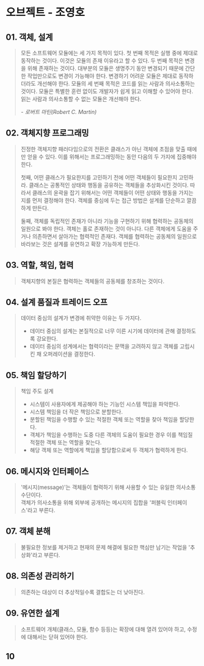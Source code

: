 # 오브젝트 - 조영호

## 01. 객체, 설계
> 모든 소프트웨어 모듈에는 세 가지 목적이 있다. 첫 번째 목적은 실행 중에 제대로 동작하는 것이다. 이것은 모듈의 존재 이유라고 할 수 있다. 두 번째 목적은 변경을 위해 존재하는 것이다. 대부분의 모듈은 생명주기 동안 변경되기 때문에 간단한 작업만으로도 변경이 가능해야 한다. 변경하기 어려운 모듈은 제대로 동작하더라도 개선해야 한다. 모듈의 세 번째 목적은 코드를 읽는 사람과 의사소통하는 것이다. 모듈은 특별한 훈련 없이도 개발자가 쉽게 읽고 이해할 수 있어야 한다. 읽는 사람과 의사소통할 수 없는 모듈은 개선해야 한다. 
> 
> \- *로버트 마틴(Robert C. Martin)*

## 02. 객체지향 프로그래밍
>  진정한 객체지향 패러다임으로의 전환은 클래스가 아닌 객체에 초점을 맞출 때에만 얻을 수 있다. 이를 위해서는 프로그래밍하는 동안 다음의 두 가지에 집중해야 한다.
>
> 첫째, 어떤 클래스가 필요한지를 고민하기 전에 어떤 객체들이 필요한지 고민하라. 클래스는 공통적인 상태와 행동을 공유하는 객체들을 추상화시킨 것이다. 따라서 클래스의 윤곽을 잡기 위해서는 어떤 객체들이 어떤 상태와 행동을 가지는지를 먼저 결정해야 한다. 객체를 중심에 두는 접근 방법은 설계를 단순하고 깔끔하게 만든다. 
>
> 둘째, 객체를 독립적인 존재가 아니라 기능을 구현하기 위해 협력하는 공동체의 일원으로 봐야 한다. 객체는 홀로 존재하는 것이 아니다. 다른 객체에게 도움을 주거나 의존하면서 살아가는 협력적인 존재다. 객체를 협력하는 공동체의 일원으로 바라보는 것은 설계를 유연하고 확장 가능하게 만든다.

## 03. 역할, 책임, 협력
> 객체지향의 본질은 협력하는 객체들의 공동체를 창조하는 것이다.

## 04. 설계 품질과 트레이드 오프
> 데이터 중심의 설계가 변경에 취약한 이유는 두 가지다.
> * 데이터 중심의 설계는 본질적으로 너무 이른 시기에 데이터에 관해 결정하도록 강요한다.
> * 데이터 중심의 성계에서는 협력이라는 문맥을 고려하지 않고 객체를 고립시킨 채 오퍼레이션을 결정한다.

## 05. 책임 할당하기
> 책임 주도 설계
> * 시스템이 사용자에게 제공해야 하는 기능인 시스템 책임을 파악한다.
> * 시스템 책임을 더 작은 책임으로 분할한다.
> * 분할된 책임을 수행할 수 있는 적절한 객체 또는 역할을 찾아 책임을 할당한다.
> * 객체가 책임을 수행하는 도중 다른 객체의 도움이 필요한 경우 이를 책임질 적절한 객체 또는 역할을 찾는다.
> * 해당 객체 또는 역할에게 책임을 할당함으로써 두 객체가 협력하게 한다.
>

## 06. 메시지와 인터페이스
> '메시지(message)'는 객체들이 협력하기 위해 사용할 수 있는 유일한 의사소통 수단이다.<br>
> 객체가 의사소통을 위해 외부에 공개하는 메시지의 집합을 '퍼블릭 인터페이스'라고 부른다.

## 07. 객체 분해
> 불필요한 정보를 제거하고 현재의 문제 해결에 필요한 핵심만 남기는 작업을 '추상화'라고 부른다.
>

## 08. 의존성 관리하기
> 의존하는 대상이 더 추상적일수록 결합도는 더 낮아진다.

## 09. 유연한 설계
> 소프트웨어 개체(클래스, 모듈, 함수 등등)는 확장에 대해 열려 있어야 하고, 수정에 대해서는 닫혀 있어야 한다.

## 10
